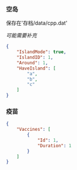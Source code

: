 ### 空岛

保存在'存档/data/cpp.dat'

*可能需要补充*

```json
{
    "IslandMode": true,
    "IslandID": 1,
    "Around": 1,
    "HaveIsland": [
        "a",
        "b",
        "c"
    ]
}
```

### 疫苗

```json
{
    "Vaccines": [
        {
            "Id": 1,
            "Duration": 1
        }
    ]
}
```

